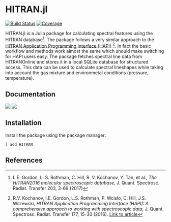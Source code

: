 # HITRAN.jl

[![Build Status](https://ci.appveyor.com/api/projects/status/github/TacHawkes/HITRAN.jl?svg=true)](https://ci.appveyor.com/project/TacHawkes/HITRAN-jl)
[![Coverage](https://codecov.io/gh/TacHawkes/HITRAN.jl/branch/master/graph/badge.svg)](https://codecov.io/gh/TacHawkes/HITRAN.jl)

HITRAN.jl is a Julia package for calculating spectral features using the HITRAN database[^Gordon2017]. The package follows a very similar approach to the [HITRAN Application Programming Interface (HAPI)](https://github.com/hitranonline/hapi) [^Kochanov2016]. In fact the basic workflow and methods work almost the same which should make switching for HAPI users easy.
The package fetches spectral line data from HITRANOnline and stores it in a local SQLite database for structured access. This data can be used to calculate spectral lineshapes while taking into account the gas mixture and environmetal conditions (pressure, temperature).

## Documentation

[![](https://img.shields.io/badge/docs-dev-blue.svg)](https://tachawkes.github.io/HITRAN.jl/dev)
[![](https://img.shields.io/badge/docs-stable-blue.svg)](https://tachawkes.github.io/HITRAN.jl/stable)

## Installation

Install the package using the package manager:

```julia
] add HITRAN
```

## References

[^Gordon2017]: I. E. Gordon, L. S. Rothman, C. Hill, R. V. Kochanov, Y. Tan, et al., *The HITRAN2016 molecular spectroscopic database*, J. Quant. Spectrosc. Radiat. Transfer 203, 3-69 (2017)

[^Kochanov2016]: R.V. Kochanov, I.E. Gordon, L.S. Rothman, P. Wcislo, C. Hill, J.S. Wilzewski, *HITRAN Application Programming Interface (HAPI): A comprehensive approach to working with spectroscopic data*, J. Quant. Spectrosc. Radiat. Transfer 177, 15-30 (2016). [Link to article](http://dx.doi.org/10.1016/j.jqsrt.2016.03.005)